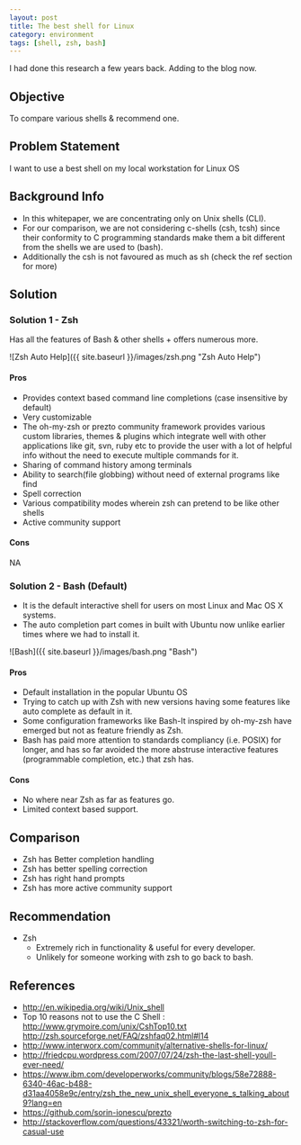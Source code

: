 ```yaml
---
layout: post
title: The best shell for Linux
category: environment
tags: [shell, zsh, bash]
---
```

 
I had done this research a few years back. Adding to the blog now.

## Objective
To compare various shells & recommend one.

## Problem Statement
I want to use a best shell on my local workstation for Linux OS

## Background Info

- In this whitepaper, we are concentrating only on Unix shells (CLI).
- For our comparison, we are not considering c-shells (csh, tcsh) since their conformity to C programming standards make them a bit different from the shells we are used to (bash).
- Additionally the csh is not favoured as much as sh (check the ref section for more)

## Solution

### Solution 1 - Zsh
Has all the features of Bash & other shells + offers numerous more.

![Zsh Auto Help]({{ site.baseurl }}/images/zsh.png "Zsh Auto Help")

#### Pros
- Provides context based command line completions (case insensitive by default)
- Very customizable
- The oh-my-zsh or prezto community framework provides various custom libraries, themes & plugins which integrate well with other applications like git, svn, ruby etc to provide the user with a lot of helpful info without the need to execute multiple commands for it.
- Sharing of command history among terminals
- Ability to search(file globbing)  without need of external programs like find
- Spell correction
- Various compatibility modes wherein zsh can pretend to be like other shells
- Active community support

#### Cons
NA

### Solution 2 - Bash (Default)
- It is the  default interactive shell for users on most Linux and Mac OS X systems.
- The auto completion part comes in built with Ubuntu now unlike earlier times where we had to install it. 

![Bash]({{ site.baseurl }}/images/bash.png "Bash")

#### Pros
- Default installation in the popular Ubuntu OS
- Trying to catch up with Zsh with new versions having some features like auto complete as default in it. 
- Some configuration frameworks like Bash-It inspired by oh-my-zsh have emerged but not as feature friendly as Zsh.
- Bash has paid more attention to standards compliancy (i.e. POSIX) for longer, and has so far avoided the more abstruse interactive features (programmable completion, etc.) that zsh has.

#### Cons
- No where near Zsh as far as features go. 
- Limited context based support.

## Comparison
- Zsh has Better completion handling
- Zsh has better spelling correction
- Zsh has right hand prompts
- Zsh has more active community support

## Recommendation
- Zsh
    - Extremely rich in functionality & useful for every developer. 
    - Unlikely for someone working with zsh to go back to bash.


## References 
- <http://en.wikipedia.org/wiki/Unix_shell>
- Top 10 reasons not to use the C Shell : <http://www.grymoire.com/unix/CshTop10.txt>
<http://zsh.sourceforge.net/FAQ/zshfaq02.html#l14>
- <http://www.interworx.com/community/alternative-shells-for-linux/>
- <http://friedcpu.wordpress.com/2007/07/24/zsh-the-last-shell-youll-ever-need/>
- <https://www.ibm.com/developerworks/community/blogs/58e72888-6340-46ac-b488-d31aa4058e9c/entry/zsh_the_new_unix_shell_everyone_s_talking_about9?lang=en>
- <https://github.com/sorin-ionescu/prezto>
- <http://stackoverflow.com/questions/43321/worth-switching-to-zsh-for-casual-use>
